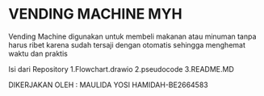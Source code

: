 # VENDING MACHINE MYH
Vending Machine digunakan untuk membeli makanan atau minuman tanpa harus ribet karena sudah tersaji dengan otomatis sehingga menghemat waktu dan praktis

Isi dari Repository
1.Flowchart.drawio
2.pseudocode
3.README.MD

DIKERJAKAN OLEH : MAULIDA YOSI HAMIDAH-BE2664583
